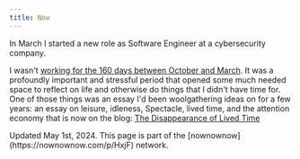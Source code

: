 ```yaml
---
title: Now
---
```


<aside hidden>
  Say what you’d tell a friend you hadn’t seen in a year.
</aside>

In March I started a new role as Software Engineer at a cybersecurity company.

I wasn't [working for the 160 days between October and March](/2024/02/25/a-year-of-tech-layoffs/).
It was a profoundly important and stressful period that opened some much needed space to reflect on life and otherwise do things that I didn't have time for.
One of those things was an essay I'd been woolgathering ideas on for a few years:
an essay on leisure, idleness, Spectacle, lived time, and the attention economy that is now on the blog:
[The Disappearance of Lived Time](https://0xadada.pub/2024/05/01/the-disappearance-of-lived-time/)

<aside>Updated May 1st, 2024. This page is part of the [nownownow](https://nownownow.com/p/HxjF) network.</aside>

